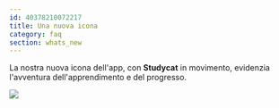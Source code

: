 ```yaml
---
id: 40378210072217
title: Una nuova icona
category: faq
section: whats_new
---
```

La nostra nuova icona dell'app, con **Studycat** in movimento, evidenzia l'avventura dell'apprendimento e del progresso.

![](https://help.studycat.com/hc/article_attachments/40378210068889)

